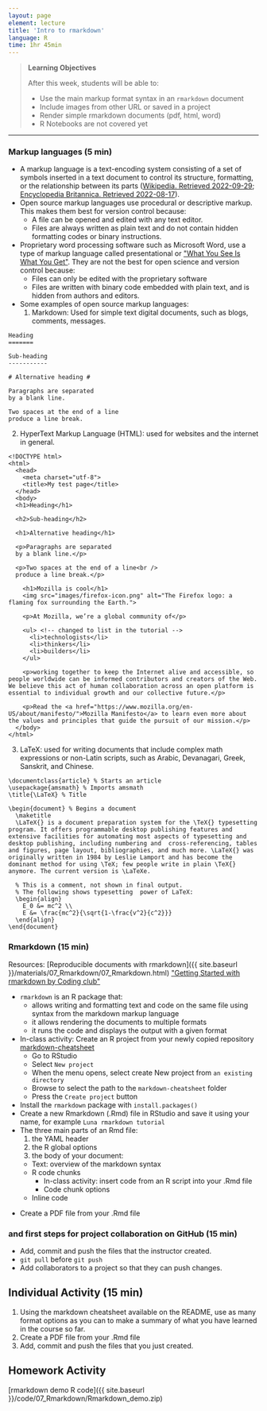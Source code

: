 ```yaml
---
layout: page
element: lecture
title: 'Intro to rmarkdown'
language: R
time: 1hr 45min
---
```


> **Learning Objectives**
>
> After this week, students will be able to:
>
> - Use the main markup format syntax in an `rmarkdown` document
> - Include images from other URL or saved in a project
> - Render simple rmarkdown documents (pdf, html, word)
> - R Notebooks are not covered yet


---

### Markup languages (5 min)

* A markup language is a text-encoding system consisting of a set of symbols inserted in a text document to control its structure, formatting, or the relationship between its parts ([Wikipedia. Retrieved 2022-09-29](https://en.wikipedia.org/wiki/Markup_language); [Encyclopedia Britannica. Retrieved 2022-08-17](https://www.britannica.com/technology/markup-language)).
* Open source markup languages use procedural or descriptive markup. This makes them best for version control because:
  - A file can be opened and edited with any text editor.
  - Files are always written as plain text and do not contain hidden formatting codes or binary instructions.
* Proprietary word processing software such as Microsoft Word, use a type of markup language called presentational or ["What You See Is What You Get"](https://en.wikipedia.org/wiki/WYSIWYG). They are not the best for open science and version control because:
  - Files can only be edited with the proprietary software
  - Files are written with binary code embedded with plain text, and is hidden from authors and editors.
* Some examples of open source markup languages:
  1. Markdown: Used for simple text digital documents, such as blogs, comments, messages.

```
Heading
=======

Sub-heading
-----------

# Alternative heading #

Paragraphs are separated
by a blank line.

Two spaces at the end of a line
produce a line break.
```

  2. HyperText Markup Language (HTML): used for websites and the internet in general.

```
<!DOCTYPE html>
<html>
  <head>
    <meta charset="utf-8">
    <title>My test page</title>
  </head>
  <body>
  <h1>Heading</h1>

  <h2>Sub-heading</h2>

  <h1>Alternative heading</h1>

  <p>Paragraphs are separated
  by a blank line.</p>

  <p>Two spaces at the end of a line<br />
  produce a line break.</p>

    <h1>Mozilla is cool</h1>
    <img src="images/firefox-icon.png" alt="The Firefox logo: a flaming fox surrounding the Earth.">

    <p>At Mozilla, we’re a global community of</p>

    <ul> <!-- changed to list in the tutorial -->
      <li>technologists</li>
      <li>thinkers</li>
      <li>builders</li>
    </ul>

    <p>working together to keep the Internet alive and accessible, so people worldwide can be informed contributors and creators of the Web. We believe this act of human collaboration across an open platform is essential to individual growth and our collective future.</p>

    <p>Read the <a href="https://www.mozilla.org/en-US/about/manifesto/">Mozilla Manifesto</a> to learn even more about the values and principles that guide the pursuit of our mission.</p>
  </body>
</html>
```

  3. LaTeX: used for writing documents that include complex math expressions or non-Latin scripts, such as Arabic, Devanagari, Greek, Sanskrit, and Chinese.

```
\documentclass{article} % Starts an article
\usepackage{amsmath} % Imports amsmath
\title{\LaTeX} % Title

\begin{document} % Begins a document
  \maketitle
  \LaTeX{} is a document preparation system for the \TeX{} typesetting program. It offers programmable desktop publishing features and extensive facilities for automating most aspects of typesetting and desktop publishing, including numbering and  cross-referencing, tables and figures, page layout, bibliographies, and much more. \LaTeX{} was originally written in 1984 by Leslie Lamport and has become the  dominant method for using \TeX; few people write in plain \TeX{} anymore. The current version is \LaTeXe.

  % This is a comment, not shown in final output.
  % The following shows typesetting  power of LaTeX:
  \begin{align}
    E_0 &= mc^2 \\
    E &= \frac{mc^2}{\sqrt{1-\frac{v^2}{c^2}}}
  \end{align}
\end{document}
```


### Rmarkdown (15 min)

Resources:
[Reproducible documents with rmarkdown]({{ site.baseurl }}/materials/07_Rmarkdown/07_Rmarkdown.html)
["Getting Started with rmarkdown by Coding club"](https://ourcodingclub.github.io/2016/11/24/rmarkdown-1.html#identify)

* `rmarkdown` is an R package that:
  - allows writing and formatting text and code on the same file using syntax from the markdown markup language
  - it allows rendering the documents to multiple formats
  - it runs the code and displays the output with a given format
* In-class activity: Create an R project from your newly copied repository [markdown-cheatsheet](https://github.com/LunaSare/markdown-cheatsheet)
  - Go to RStudio
  - Select `New project`
  - When the menu opens, select create New project from `an existing directory`
  - Browse to select the path to the `markdown-cheatsheet` folder
  - Press the `Create project` button
* Install the `rmarkdown` package with `install.packages()`
* Create a new Rmarkdown (.Rmd) file in RStudio and save it using your name, for example `Luna rmarkdown tutorial`
* The three main parts of an Rmd file:
  1. the YAML header
  2. the R global options
  3. the body of your document:
    - Text: overview of the markdown syntax
    - R code chunks
      - In-class activity: insert code from an R script into your .Rmd file
      - Code chunk options
    - Inline code
- Create a PDF file from your .Rmd file

### and first steps for project collaboration on GitHub (15 min)
- Add, commit and push the files that the instructor created.
- `git pull` before `git push`
- Add collaborators to a project so that they can push changes.

## Individual Activity (15 min)

1. Using the markdown cheatsheet available on the README, use as many format options as you can to make a summary of what you have learned in the course so far.
1. Create a PDF file from your .Rmd file
1. Add, commit and push the files that you just created.

## Homework Activity
[rmarkdown demo R code]({{ site.baseurl }}/code/07_Rmarkdown/Rmarkdown_demo.zip)
